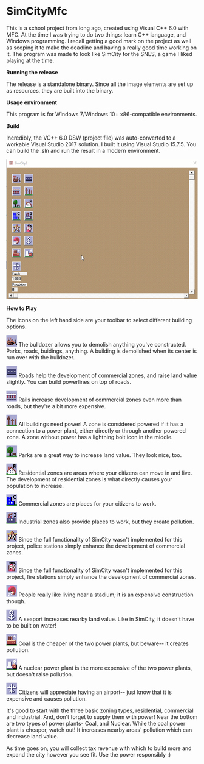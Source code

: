 # SimCityMfc
This is a school project from long ago, created using Visual C++ 6.0 with MFC. At the time I was trying to do two things: learn C++ language, and Windows programming. I recall getting a good mark on the project as well as scoping it to make the deadline and having a really good time working on it. The program was made to look like SimCity for the SNES, a game I liked playing at the time.

**Running the release**

The release is a standalone binary. Since all the image elements are set up as resources, they are built into the binary.

**Usage environment**

This program is for Windows 7/Windows 10+ x86-compatible environments.

**Build**

Incredibly, the VC++ 6.0 DSW (project file) was auto-converted to a workable Visual Studio 2017 solution. I built it using Visual Studio 15.7.5. You can build the .sln and run the result in a modern environment.

![Example image](https://raw.githubusercontent.com/clandrew/SimCityMfc/master/Images/SimCity.gif "Example image")

**How to Play**

The icons on the left hand side are your toolbar to select different building options. 

![Bulldozer](https://raw.githubusercontent.com/clandrew/SimCityMfc/master/RES/_1.bmp "Bulldozer") The bulldozer allows you to demolish anything you've constructed. Parks, roads, buidings, anything. A building is demolished when its center is run over with the bulldozer.

![Road](https://raw.githubusercontent.com/clandrew/SimCityMfc/master/RES/_2.bmp "Road") Roads help the development of commercial zones, and raise land value slightly. You can build powerlines on top of roads. 

![Rail](https://raw.githubusercontent.com/clandrew/SimCityMfc/master/RES/_3.bmp "Rail") Rails increase development of commercial zones even more than roads, but they're a bit more expensive.

![Powerlines](https://raw.githubusercontent.com/clandrew/SimCityMfc/master/RES/_4.bmp "Powerlines") All buildings need power! A zone is considered powered if it has a connection to a power plant, either directly or through another powered zone. A zone without power has a lightning bolt icon in the middle.

![Park](https://raw.githubusercontent.com/clandrew/SimCityMfc/master/RES/_5.bmp "Park") Parks are a great way to increase land value. They look nice, too.

![Residential Zone](https://raw.githubusercontent.com/clandrew/SimCityMfc/master/RES/_6.bmp "Residential Zone") Residential zones are areas where your citizens can move in and live. The development of residential zones is what directly causes your population to increase.

![Commercial Zone](https://raw.githubusercontent.com/clandrew/SimCityMfc/master/RES/_7.bmp "Commercial Zone") Commercial zones are places for your citizens to work. 

![Industrial Zone](https://raw.githubusercontent.com/clandrew/SimCityMfc/master/RES/_8.bmp "Industrial Zone") Industrial zones also provide places to work, but they create pollution.

![Police Station](https://raw.githubusercontent.com/clandrew/SimCityMfc/master/RES/_9.bmp "Police Station") Since the full functionality of SimCity wasn't implemented for this project, police stations simply enhance the development of commercial zones.

![Fire Station](https://raw.githubusercontent.com/clandrew/SimCityMfc/master/RES/_10.bmp "Fire Station") Since the full functionality of SimCity wasn't implemented for this project, fire stations simply enhance the development of commercial zones.

![Stadium](https://raw.githubusercontent.com/clandrew/SimCityMfc/master/RES/_11.bmp "Stadium") People really like living near a stadium; it is an expensive construction though.

![Seaport](https://raw.githubusercontent.com/clandrew/SimCityMfc/master/RES/_12.bmp "Seaport") A seaport increases nearby land value. Like in SimCity, it doesn't have to be built on water!

![Coal Power Plant](https://raw.githubusercontent.com/clandrew/SimCityMfc/master/RES/_13.bmp "Coal Power Plant") Coal is the cheaper of the two power plants, but beware-- it creates pollution.

![Nuclear Power Plant](https://raw.githubusercontent.com/clandrew/SimCityMfc/master/RES/_14.bmp "Nuclear Power Plant") A nuclear power plant is the more expensive of the two power plants, but doesn't raise pollution.

![Airport](https://raw.githubusercontent.com/clandrew/SimCityMfc/master/RES/_15.bmp "Airport") Citizens will appreciate having an airport-- just know that it is expensive and causes pollution.

It's good to start with the three basic zoning types, residential, commercial and industrial. And, don't forget to supply them with power! Near the bottom are two types of power plants- Coal, and Nuclear. While the coal power plant is cheaper, watch out! It increases nearby areas' pollution which can decrease land value. 

As time goes on, you will collect tax revenue with which to build more and expand the city however you see fit. Use the power responsibly :)
